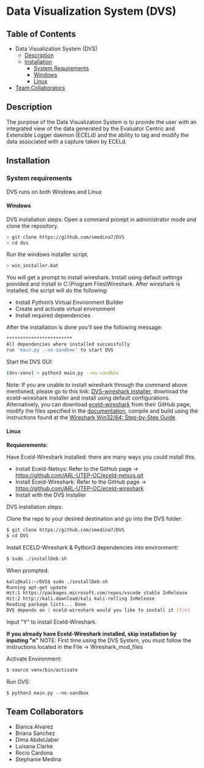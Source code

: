 # Data Visualization System (DVS)

## Table of Contents

* Data Visualization System (DVS)
  * [Description](https://github.com/smedina7/DVS#description)
  * [Installation](https://github.com/smedina7/DVS#installation)
    * [System Requirements](https://github.com/smedina7/DVS#system-requirements)
    * [Windows](https://github.com/smedina7/DVS#windows)
    * [Linux](https://github.com/smedina7/DVS#Linux)
* [Team Collaborators](https://github.com/smedina7/DVS#team-collaborators)
    
## Description
The purpose of the Data Visualization System is to provide the user with an integrated view of the data generated by the Evaluator Centric and Extensible Logger daemon (ECELd) and the ability to tag and modify the data associated with a capture taken by ECELd.  

## Installation

### System requirements
DVS runs on both Windows and Linux

#### Windows
DVS installation steps:
Open a command prompt in administrator mode and clone the repository. 

``` bash
> git clone https://github.com/smedina7/DVS
> cd dvs
```

Run the windows installer script. 

```bash
> win_installer.bat
```
You will get a prompt to install wireshark. Install using default settings provided and install in C:\Program Files\Wireshark.
After wireshark is installed, the script will do the following:

- Install Python’s Virtual Environment Builder
- Create and activate virtual environment
- Install required dependencies

After the installation is done you'll see the following message:
``` bash 
************************
All dependencies where installed successfully
run 'main.py --no-sandbox' to start DVS
```

Start the DVS GUI:
``` bash 
(dvs-venv) > python3 main.py --no-sandbox
```

Note: If you are unable to install wireshark through the command above mentioned, please go to this link: 
[DVS-wireshark installer](https://drive.google.com/drive/folders/1A4n18dsXHc-RHXywYPN-1mOt97gEFNq_?usp=sharing),
download the eceld-wireshark installer and install using default configurations.
Alternatively, you can download [eceld-wireshark](https://github.com/ARL-UTEP-OC/eceld-wireshark)
from their GitHub page, modify the files specified in the [documentation](https://github.com/smedina7/DVS/blob/master/documentation/DVS%20User%20Documentation.pdf), compile and build using the instructions found at the [Wireshark Win32/64: Step-by-Step Guide](https://www.wireshark.org/docs/wsdg_html_chunked/ChSetupWin32.html). 



#### Linux
**Requierements:**

Have Eceld-Wireshark installed: there are many ways you could install this. 
* Install Eceld-Netsys: Refer to the GitHub page -> https://github.com/ARL-UTEP-OC/eceld-netsys.git
* Install Eceld-Wireshark: Refer to the GitHub page -> https://github.com/ARL-UTEP-OC/eceld-wireshark
* Install with the DVS Installer 

DVS installation steps:

Clone the repo to your desired destination and go into the DVS folder: 

```bash
$ git clone https://github.com/smedina7/DVS
$ cd DVS
```

Install ECELD-Wireshark & Python3 dependencies into environment:

```bash
$ sudo ./installDeb.sh
```

When prompted:

```bash
kali@kali:~/DVS$ sudo ./installDeb.sh 
Running apt-get update
Hit:1 https://packages.microsoft.com/repos/vscode stable InRelease
Hit:2 http://kali.download/kali kali-rolling InRelease
Reading package lists... Done
DVS depends on : eceld-wireshark would you like to install it [Y/n] 
```
Input "Y" to install Eceld-Wireshark.

**If you already have Eceld-Wireshark installed, skip installation by inputing "n"**
NOTE: First time using the DVS System, you must follow the instructions located in the File -> Wireshark_mod_files


Activate Environment:

```bash
$ source venv/bin/activate
```

Run DVS:

```
$ python3 main.py --no-sandbox
```






## Team Collaborators
  * Bianca Alvarez
  * Briana Sanchez
  * Dima AbdelJaber
  * Luisana Clarke
  * Rocio Cardona
  * Stephanie Medina
